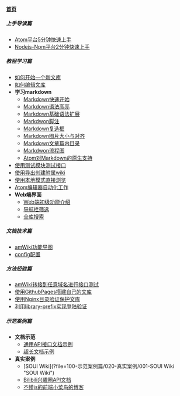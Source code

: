 
#### [首页](?file=home-首页)

##### 上手导读篇
- [Atom平台5分钟快速上手](?file=010-上手导读篇/001-Atom平台5分钟快速上手 "Atom平台5分钟快速上手")
- [Nodejs-Npm平台2分钟快速上手](?file=010-上手导读篇/002-Nodejs-Npm平台2分钟快速上手 "Nodejs-Npm平台2分钟快速上手")

##### 教程学习篇
- [如何开始一个新文库](?file=020-教程学习篇/003-如何开始一个新文库 "如何开始一个新文库")
- [如何编辑文库](?file=020-教程学习篇/004-如何编辑文库 "如何编辑文库")
- **学习markdown**
    - [Markdown快速开始](?file=020-教程学习篇/005-学习markdown/01-Markdown快速开始 "Markdown快速开始")
    - [Markdown语法高亮](?file=020-教程学习篇/005-学习markdown/02-Markdown语法高亮 "Markdown语法高亮")
    - [Markdown基础语法扩展](?file=020-教程学习篇/005-学习markdown/10-Markdown基础语法扩展 "Markdown基础语法扩展")
    - [Markdwon脚注](?file=020-教程学习篇/005-学习markdown/11-Markdwon脚注 "Markdwon脚注")
    - [Markdown复选框](?file=020-教程学习篇/005-学习markdown/12-Markdown复选框 "Markdown复选框")
    - [Markdown图片大小与对齐](?file=020-教程学习篇/005-学习markdown/13-Markdown图片大小与对齐 "Markdown图片大小与对齐")
    - [Markdown文章篇内目录](?file=020-教程学习篇/005-学习markdown/14-Markdown文章篇内目录 "Markdown文章篇内目录")
    - [Markdwon流程图](?file=020-教程学习篇/005-学习markdown/70-Markdwon流程图 "Markdwon流程图")
    - [Atom对Markdown的原生支持](?file=020-教程学习篇/005-学习markdown/95-Atom对Markdown的原生支持 "Atom对Markdown的原生支持")
- [使用测试模块测试接口](?file=020-教程学习篇/006-使用测试模块测试接口 "使用测试模块测试接口")
- [使用导出创建附属wiki](?file=020-教程学习篇/007-使用导出创建附属wiki "使用导出创建附属wiki")
- [使用本地模式直接浏览](?file=020-教程学习篇/008-使用本地模式直接浏览 "使用本地模式直接浏览")
- [Atom编辑器自动化工作](?file=020-教程学习篇/009-Atom编辑器自动化工作 "Atom编辑器自动化工作")
- **Web端界面**
    - [Web端初级功能介绍](?file=020-教程学习篇/050-Web端界面/01-Web端初级功能介绍 "Web端初级功能介绍")
    - [导航栏筛选](?file=020-教程学习篇/050-Web端界面/02-导航栏筛选 "导航栏筛选")
    - [全库搜索](?file=020-教程学习篇/050-Web端界面/03-全库搜索 "全库搜索")

##### 文档技术篇
- [amWiki功能导图](?file=030-文档技术篇/001-amWiki功能导图 "amWiki功能导图")
- [config配置](?file=030-文档技术篇/100-config配置 "config配置")

##### 方法经验篇
- [amWiki转接到任意域名进行接口测试](?file=040-方法经验篇/001-amWiki转接到任意域名进行接口测试 "amWiki转接到任意域名进行接口测试")
- [使用GithubPages搭建自己的文库](?file=040-方法经验篇/002-使用GithubPages搭建自己的文库 "使用GithubPages搭建自己的文库")
- [使用Nginx目录验证保护文库](?file=040-方法经验篇/003-使用Nginx目录验证保护文库 "使用Nginx目录验证保护文库")
- [利用library-prefix实现登陆验证](?file=040-方法经验篇/004-利用library-prefix实现登陆验证 "利用library-prefix实现登陆验证")

##### 示范案例篇
- **文档示范**
    - [通用API接口文档示例](?file=100-示范案例篇/010-文档示范/001-通用API接口文档示例 "通用API接口文档示例")
    - [超长文档示例](?file=100-示范案例篇/010-文档示范/002-超长文档示例 "超长文档示例")
- **真实案例**
    - [SOUI Wiki](?file=100-示范案例篇/020-真实案例/001-SOUI Wiki "SOUI Wiki")
    - [Bilibili兴趣圈API文档](?file=100-示范案例篇/020-真实案例/002-Bilibili兴趣圈API文档 "Bilibili兴趣圈API文档")
    - [不懂js的前端小菜鸟的博客](?file=100-示范案例篇/020-真实案例/003-不懂js的前端小菜鸟的博客 "不懂js的前端小菜鸟的博客")
